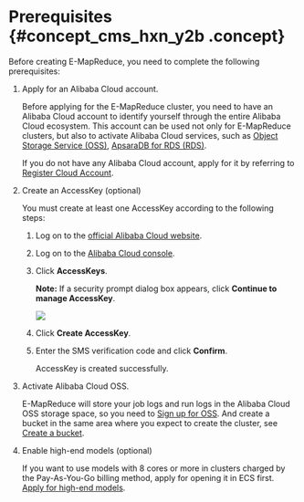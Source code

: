 # Prerequisites {#concept_cms_hxn_y2b .concept}

Before creating E-MapReduce, you need to complete the following prerequisites:

1.  Apply for an Alibaba Cloud account.

    Before applying for the E-MapReduce cluster, you need to have an Alibaba Cloud account to identify yourself through the entire Alibaba Cloud ecosystem. This account can be used not only for E-MapReduce clusters, but also to activate Alibaba Cloud services, such as [Object Storage Service \(OSS\)](http://www.alibabacloud.com/product/oss), [ApsaraDB for RDS \(RDS\)](http://www.alibabacloud.com/product/rds).

    If you do not have any Alibaba Cloud account, apply for it by referring to [Register Cloud Account](https://www.alibabacloud.com/help/doc-detail/50482.htm).

2.  Create an AccessKey \(optional\)

    You must create at least one AccessKey according to the following steps:

    1.  Log on to the [official Alibaba Cloud website](https://www.alibabacloud.com/).

    2.  Log on to the [Alibaba Cloud console](https://account.alibabacloud.com/login/login.htm).
    3.  Click **AccessKeys**.

        **Note:** If a security prompt dialog box appears, click **Continue to manage AccessKey**.

        ![](http://static-aliyun-doc.oss-cn-hangzhou.aliyuncs.com/assets/img/17837/154089365710452_en-US.png)

    4.  Click **Create AccessKey**.
    5.  Enter the SMS verification code and click **Confirm**.

        AccessKey is created successfully.

3.  Activate Alibaba Cloud OSS.

    E-MapReduce will store your job logs and run logs in the Alibaba Cloud OSS storage space, so you need to [Sign up for OSS](https://www.alibabacloud.com/help/doc-detail/31884.htm). And create a bucket in the same area where you expect to create the cluster, see [Create a bucket](https://www.alibabacloud.com/help/doc-detail/31885.htm).

4.  Enable high-end models \(optional\)

    If you want to use models with 8 cores or more in clusters charged by the Pay-As-You-Go billing method, apply for opening it in ECS first. [Apply for high-end models](https://workorder.console.aliyun.com/console.htm).


